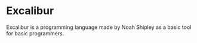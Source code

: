 # Excalibur
Excalibur is a programming language made by Noah Shipley as a basic tool for basic programmers. 
